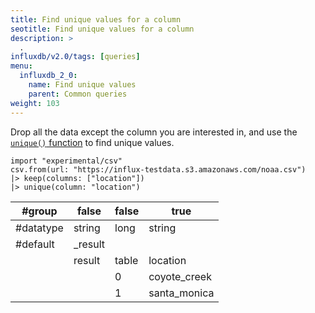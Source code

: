 ```yaml
---
title: Find unique values for a column
seotitle: Find unique values for a column
description: >
  .
influxdb/v2.0/tags: [queries]
menu:
  influxdb_2_0:
    name: Find unique values
    parent: Common queries
weight: 103
---
```


Drop all the data except the column you are interested in, and use the [`unique()` function](/influxdb/v2.0/reference/flux/stdlib/built-in/transformations/selectors/unique/) to find unique values.

```
import "experimental/csv"
csv.from(url: "https://influx-testdata.s3.amazonaws.com/noaa.csv")
|> keep(columns: ["location"])
|> unique(column: "location")
```

|#group   |false  |false|true        |
|---------|-------|-----|------------|
|#datatype|string |long |string      |
|#default |_result|     |            |
|         |result |table|location    |
|         |       |0    |coyote_creek|
|         |       |1    |santa_monica|
